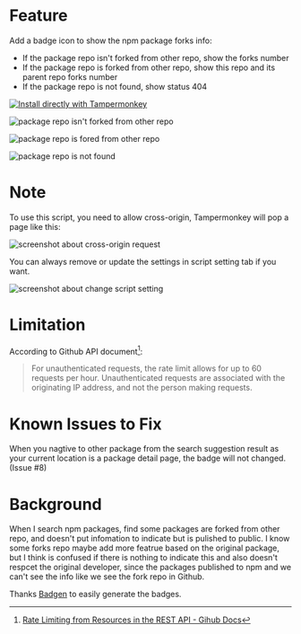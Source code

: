 # Feature

Add a badge icon to show the npm package forks info:
* If the package repo isn't forked from other repo, show the forks number
* If the package repo is forked from other repo, show this repo and its parent repo forks number
* If the package repo is not found, show status 404

 [![Install directly with Tampermonkey](https://badgen.net/badge/Install%20directly%20with/Tampermonkey/blue)](https://github.com/fish-404/UserScriptsStyles/raw/main/npm/Scripts/NpmPackageRepo.user.js)

![package repo isn't forked from other repo](https://user-images.githubusercontent.com/29678177/192420297-bffcfdb4-9714-47b7-9b55-2efd9169761c.png)

![package repo is fored from other repo](https://user-images.githubusercontent.com/29678177/192420512-8b61e053-0e6b-4737-af08-b2d4b254758f.png)

![package repo is not found](https://user-images.githubusercontent.com/29678177/192420638-9af7253b-1e95-45fb-98cd-41a1c26a816c.png)

# Note

To use this script, you need to allow cross-origin, Tampermonkey will pop a page like this:

![screenshot about cross-origin request](https://user-images.githubusercontent.com/29678177/192424268-3d2ab850-a35d-43b1-82c4-129a8ff46d63.png)

You can always remove or update the settings in script setting tab if you want.

![screenshot about change script setting](https://user-images.githubusercontent.com/29678177/192423187-5489f83e-2454-4ca9-907d-f5df38bc47e8.png)

# Limitation

According to Github API document[^1]:

> For unauthenticated requests, the rate limit allows for up to 60 requests per hour. Unauthenticated requests are associated with the originating IP address, and not the person making requests.

# Known Issues to Fix

When you nagtive to other package from the search suggestion result as your current location is a package detail page, the badge will not changed. (Issue #8)

# Background

When I search npm packages, find some packages are forked from other repo, and doesn't put infomation to indicate but is pulished to public. I know some forks repo maybe add more featrue based on the original package, but I think is confused if there is nothing to indicate this and also doesn't respcet the original developer, since the packages published to npm and we can't see the info like we see the fork repo in Github. 

Thanks [Badgen](https://badgen.net/) to easily generate the badges.

[^1]: [Rate Limiting from Resources in the REST API - Gihub Docs](https://docs.github.com/en/rest/overview/resources-in-the-rest-api#rate-limiting)
